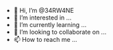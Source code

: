 - 👋 Hi, I’m @34RW4NE
- 👀 I’m interested in ...
- 🌱 I’m currently learning ...
- 💞️ I’m looking to collaborate on ...
- 📫 How to reach me ...

<!---
34RW4NE/34RW4NE is a ✨ special ✨ repository because its `README.md` (this file) appears on your GitHub profile.
You can click the Preview link to take a look at your changes.
--->
